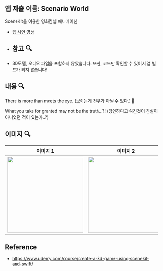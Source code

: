 
## 앱 제출 이름: Scenario World
SceneKit을 이용한 영화컨셉 애니메이션
- [앱 시연 영상](https://www.youtube.com/watch?v=3iZQ1FoaM1c)
- ## 참고 🔍
- 3D모델, 오디오 파일을 포함하지 않았습니다. 또한, 코드만 확인할 수 있어서 앱 빌드가 되지 않습니다!

## 내용 🔍 
There is more than meets the eye. (보이는게 전부가 아닐 수 있다.) 🫣 

What you take for granted may not be the truth...?! (당연하다고 여긴것이 진실이 아니었던 적이 있는가..?)



## 이미지 🔍

| 이미지 1 | 이미지 2 | 이미지 3 | 이미지 4 |
|------------|-------------|-------------|-------------|
| <img src="https://user-images.githubusercontent.com/77485339/189519959-be24f7f0-b540-4957-a13a-52140c3457fb.png" width="250"> | <img src="https://user-images.githubusercontent.com/77485339/189520082-607f6300-7bbb-4bfb-a6b3-7bc647680631.png" width="250"> | <img src="https://user-images.githubusercontent.com/77485339/189520650-a0f82208-8c12-4c43-bca0-84596053bbc0.png" width="250"> |<img src="https://user-images.githubusercontent.com/77485339/189520676-5098af95-8360-455a-89a8-74a11b5d95c5.png" width="250"> |



## Reference

- https://www.udemy.com/course/create-a-3d-game-using-scenekit-and-swift/ 
